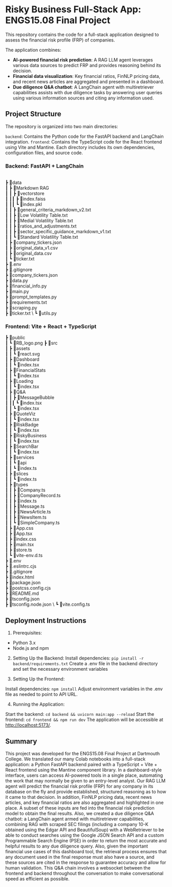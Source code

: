 # Risky Business Full-Stack App: ENGS15.08 Final Project

This repository contains the code for a full-stack application designed to assess the financial risk profile (FRP) of companies. 

The application combines:

- **AI-powered financial risk prediction**: A RAG LLM agent leverages various data sources to predict FRP and provides reasoning behind its decision.
- **Financial data visualization**: Key financial ratios, FinNLP pricing data, and recent news articles are aggregated and presented in a dashboard.
- **Due diligence Q&A chatbot**: A LangChain agent with multiretriever capabilities assists with due diligence tasks by answering user queries using various information sources and citing any information used.

## Project Structure
The repository is organized into two main directories:

`backend`: Contains the Python code for the FastAPI backend and LangChain integration.
`frontend`: Contains the TypeScript code for the React frontend using Vite and Mantine.
Each directory includes its own dependencies, configuration files, and source code.

### Backend: FastAPI + LangChain

<br> ┣ 📂data
<br>┃ ┣ 📂Markdown RAG
<br>┃ ┃ ┣ 📂vectorstore
<br>┃ ┃┃ ┣ 📜index.faiss
<br>┃ ┃┃ ┗ 📜index.pkl
<br>┃ ┃ ┣ 📜general_criteria_markdown_v2.txt
<br>┃ ┃ ┣ 📜Low Volatility Table.txt
<br>┃ ┃ ┣ 📜Medial Volatility Table.txt
<br>┃ ┃ ┣ 📜ratios_and_adjustments.txt
<br>┃ ┃ ┣ 📜sector_specific_guidance_markdown_v1.txt
<br>┃ ┃ ┗ 📜Standard Volatility Table.txt
<br>┃ ┣ 📜company_tickers.json
<br>┃ ┣ 📜original_data_v1.csv
<br>┃ ┣ 📜original_data.csv
<br>┃ ┗ 📜ticker.txt
<br> ┣ 📜.env
<br> ┣ 📜.gitignore
<br> ┣ 📜company_tickers.json
<br> ┣ 📜data.py
<br> ┣ 📜financial_info.py
<br> ┣ 📜main.py
<br> ┣ 📜prompt_templates.py
<br> ┣ 📜requirements.txt
<br> ┣ 📜scraping.py
<br> ┣ 📜ticker.txt
\ ┗ 📜utils.py

### Frontend: Vite + React + TypeScript

┣ 📂public
<br>┃ ┗ 📜RB_logo.png
┣ 📂src
<br>┃ ┣ 📂assets
<br>┃ ┃ ┗ 📜react.svg
<br>┃ ┣ 📂Dashboard
<br>┃ ┃ ┗ 📜index.tsx
<br>┃ ┣ 📂FinancialStats
<br>┃ ┃ ┗ 📜index.tsx
<br>┃ ┣ 📂Loading
<br>┃ ┃ ┗ 📜index.tsx
<br>┃ ┣ 📂Q&A
<br>┃ ┃ ┣ 📂MessageBubble
<br>┃ ┃┃ ┗ 📜index.tsx
<br>┃ ┃ ┗ 📜index.tsx
<br>┃ ┣ 📂QuoteViz
<br>┃ ┃ ┗ 📜index.tsx
<br>┃ ┣ 📂RiskBadge
<br>┃ ┃ ┗ 📜index.tsx
<br>┃ ┣ 📂RiskyBusiness
<br>┃ ┃ ┗ 📜index.tsx
<br>┃ ┣ 📂SearchBar
<br>┃ ┃ ┗ 📜index.tsx
<br>┃ ┣ 📂services
<br>┃ ┃ ┗ 📂api
<br>┃ ┃   ┗ 📜index.ts
<br>┃ ┣ 📂slices
<br>┃ ┃ ┗ 📜index.ts
<br>┃ ┣ 📂types
<br>┃ ┃ ┣ 📜Company.ts
<br>┃ ┃ ┣ 📜CompanyRecord.ts
<br>┃ ┃ ┣ 📜index.ts
<br>┃ ┃ ┣ 📜Message.ts
<br>┃ ┃ ┣ 📜NewsArticle.ts
<br>┃ ┃ ┣ 📜NewsItem.ts
<br>┃ ┃ ┗ 📜SimpleCompany.ts
<br>┃ ┣ 📜App.css
<br>┃ ┣ 📜App.tsx
<br>┃ ┣ 📜index.css
<br>┃ ┣ 📜main.tsx
<br>┃ ┣ 📜store.ts
<br>┃ ┗ 📜vite-env.d.ts
<br> ┣ 📜.env
<br> ┣ 📜.eslintrc.cjs
<br> ┣ 📜.gitignore
<br> ┣ 📜index.html
<br> ┣ 📜package.json
<br> ┣ 📜postcss.config.cjs
<br> ┣ 📜README.md
<br> ┣ 📜tsconfig.json
<br> ┣ 📜tsconfig.node.json
\ ┗ 📜vite.config.ts

## Deployment Instructions
1. Prerequisites:
- Python 3.x
- Node.js and npm

2. Setting Up the Backend:
Install dependencies: `pip install -r backend/requirements.txt`
Create a .env file in the backend directory and set the necessary environment variables

3. Setting Up the Frontend:

Install dependencies: `npm install`
Adjust environment variables in the .env file as needed to point to API URL.

4. Running the Application:

Start the backend: `cd backend && uvicorn main:app --reload`
Start the frontend: `cd frontend && npm run dev`
The application will be accessible at [http://localhost:5173/](http://localhost:5173/).

## Summary

This project was developed for the ENGS15.08 Final Project at Dartmouth College. We translated our many Colab notebooks into a full-stack application: a Python FastAPI backend paired with a TypeScript + Vite + React frontend using the Mantine component library. In a dashboard-style interface, users can access AI-powered tools in a single place, automating the work that may normally be given to an entry-level analyst. Our RAG LLM agent will predict the financial risk profile (FRP) for any company in its database on the fly and provide established, structured reasoning as to how it came to that decision. In addition, FinNLP pricing data, recent news articles, and key financial ratios are also aggregated and highlighted in one place. A subset of these inputs are fed into the financial risk prediction model to obtain the final results. Also, we created a due diligence Q&A chatbot: a LangChain agent armed with multiretriever capabilities, combining RAG with scraped SEC filings (including a company 10-K obtained using the Edgar API and BeautifulSoup) with a WebRetriever to be able to conduct searches using the Google JSON Search API and a custom Programmable Search Engine (PSE) in order to return the most accurate and helpful results to any due diligence query. Also, given the important financial use cases of this dashboard tool, the retrieval process ensures that any document used in the final response must also have a source, and these sources are cited in the response to guarantee accuracy and allow for human validation. This Q&A chain involves a websocket between the frontend and backend throughout the conversation to make conversational speed as efficient as possible.